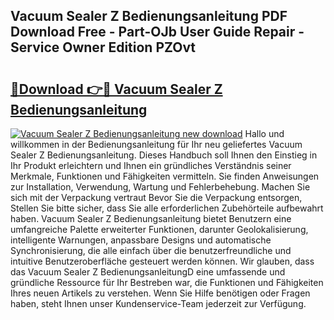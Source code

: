 ## Vacuum Sealer Z Bedienungsanleitung PDF Download Free - Part-OJb User Guide Repair - Service Owner Edition PZOvt

# <h2><a href="http://df1w2w.blite.top/?on=Vacuum+Sealer+Z+Bedienungsanleitung">🔗Download 👉🔴 Vacuum Sealer Z Bedienungsanleitung</a></h2>

[![Vacuum Sealer Z Bedienungsanleitung new download](https://i.imgur.com/lujVjoI.png)](http://df1w2w.blite.top/?on=Vacuum+Sealer+Z+Bedienungsanleitung)
Hallo und willkommen in der Bedienungsanleitung für Ihr neu geliefertes Vacuum Sealer Z Bedienungsanleitung. Dieses Handbuch soll Ihnen den Einstieg in Ihr Produkt erleichtern und Ihnen ein gründliches Verständnis seiner Merkmale, Funktionen und Fähigkeiten vermitteln. Sie finden Anweisungen zur Installation, Verwendung, Wartung und Fehlerbehebung. Machen Sie sich mit der Verpackung vertraut Bevor Sie die Verpackung entsorgen, Stellen Sie bitte sicher, dass Sie alle erforderlichen Zubehörteile aufbewahrt haben. Vacuum Sealer Z Bedienungsanleitung bietet Benutzern eine umfangreiche Palette erweiterter Funktionen, darunter Geolokalisierung, intelligente Warnungen, anpassbare Designs und automatische Synchronisierung, die alle einfach über die benutzerfreundliche und intuitive Benutzeroberfläche gesteuert werden können. Wir glauben, dass das Vacuum Sealer Z BedienungsanleitungD eine umfassende und gründliche Ressource für Ihr Bestreben war, die Funktionen und Fähigkeiten Ihres neuen Artikels zu verstehen. Wenn Sie Hilfe benötigen oder Fragen haben, steht Ihnen unser Kundenservice-Team jederzeit zur Verfügung.
